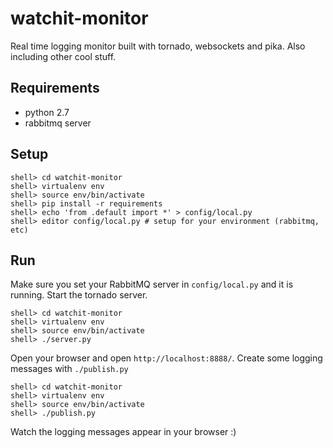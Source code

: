 watchit-monitor
===============

Real time logging monitor built with tornado, websockets and pika. Also including other cool stuff.

Requirements
------------

* python 2.7
* rabbitmq server

Setup
-----

```
shell> cd watchit-monitor
shell> virtualenv env
shell> source env/bin/activate
shell> pip install -r requirements
shell> echo 'from .default import *' > config/local.py
shell> editor config/local.py # setup for your environment (rabbitmq, etc)
```

Run
---

Make sure you set your RabbitMQ server in `config/local.py` and it is running.
Start the tornado server.

```
shell> cd watchit-monitor
shell> virtualenv env
shell> source env/bin/activate
shell> ./server.py
```

Open your browser and open `http://localhost:8888/`.
Create some logging messages with `./publish.py`

```
shell> cd watchit-monitor
shell> virtualenv env
shell> source env/bin/activate
shell> ./publish.py
```

Watch the logging messages appear in your browser :)

